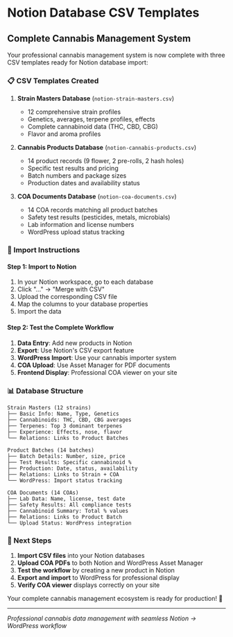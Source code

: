 # Notion Database CSV Templates
## Complete Cannabis Management System

Your professional cannabis management system is now complete with three CSV templates ready for Notion database import:

### 📋 CSV Templates Created

1. **Strain Masters Database** (`notion-strain-masters.csv`)
   - 12 comprehensive strain profiles
   - Genetics, averages, terpene profiles, effects
   - Complete cannabinoid data (THC, CBD, CBG)
   - Flavor and aroma profiles

2. **Cannabis Products Database** (`notion-cannabis-products.csv`)
   - 14 product records (9 flower, 2 pre-rolls, 2 hash holes)
   - Specific test results and pricing
   - Batch numbers and package sizes
   - Production dates and availability status

3. **COA Documents Database** (`notion-coa-documents.csv`)
   - 14 COA records matching all product batches
   - Safety test results (pesticides, metals, microbials)
   - Lab information and license numbers
   - WordPress upload status tracking

### 🚀 Import Instructions

#### Step 1: Import to Notion
1. In your Notion workspace, go to each database
2. Click "..." → "Merge with CSV"
3. Upload the corresponding CSV file
4. Map the columns to your database properties
5. Import the data

#### Step 2: Test the Complete Workflow
1. **Data Entry**: Add new products in Notion
2. **Export**: Use Notion's CSV export feature
3. **WordPress Import**: Use your cannabis importer system
4. **COA Upload**: Use Asset Manager for PDF documents
5. **Frontend Display**: Professional COA viewer on your site

### 📊 Database Structure

```
Strain Masters (12 strains)
├── Basic Info: Name, Type, Genetics
├── Cannabinoids: THC, CBD, CBG averages
├── Terpenes: Top 3 dominant terpenes
├── Experience: Effects, nose, flavor
└── Relations: Links to Product Batches

Product Batches (14 batches)
├── Batch Details: Number, size, price
├── Test Results: Specific cannabinoid %
├── Production: Date, status, availability
├── Relations: Links to Strain + COA
└── WordPress: Import status tracking

COA Documents (14 COAs)
├── Lab Data: Name, license, test date
├── Safety Results: All compliance tests
├── Cannabinoid Summary: Total % values
├── Relations: Links to Product Batch
└── Upload Status: WordPress integration
```

### 🎯 Next Steps

1. **Import CSV files** into your Notion databases
2. **Upload COA PDFs** to both Notion and WordPress Asset Manager
3. **Test the workflow** by creating a new product in Notion
4. **Export and import** to WordPress for professional display
5. **Verify COA viewer** displays correctly on your site

Your complete cannabis management ecosystem is ready for production! 🌿

---
*Professional cannabis data management with seamless Notion → WordPress workflow*